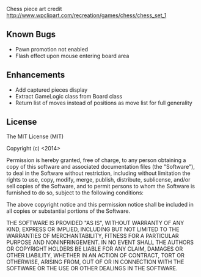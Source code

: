 
Chess piece art credit http://www.wpclipart.com/recreation/games/chess/chess_set_1

Known Bugs
----------

- Pawn promotion not enabled
- Flash effect upon mouse entering board area

Enhancements
------------

- Add captured pieces display
- Extract GameLogic class from Board class
- Return list of moves instead of positions as move list for full generality

License
-------

The MIT License (MIT)

Copyright (c) <2014> <Dominic Adams>

Permission is hereby granted, free of charge, to any person obtaining a copy
of this software and associated documentation files (the "Software"), to deal
in the Software without restriction, including without limitation the rights
to use, copy, modify, merge, publish, distribute, sublicense, and/or sell
copies of the Software, and to permit persons to whom the Software is
furnished to do so, subject to the following conditions:

The above copyright notice and this permission notice shall be included in
all copies or substantial portions of the Software.

THE SOFTWARE IS PROVIDED "AS IS", WITHOUT WARRANTY OF ANY KIND, EXPRESS OR
IMPLIED, INCLUDING BUT NOT LIMITED TO THE WARRANTIES OF MERCHANTABILITY,
FITNESS FOR A PARTICULAR PURPOSE AND NONINFRINGEMENT. IN NO EVENT SHALL THE
AUTHORS OR COPYRIGHT HOLDERS BE LIABLE FOR ANY CLAIM, DAMAGES OR OTHER
LIABILITY, WHETHER IN AN ACTION OF CONTRACT, TORT OR OTHERWISE, ARISING FROM,
OUT OF OR IN CONNECTION WITH THE SOFTWARE OR THE USE OR OTHER DEALINGS IN
THE SOFTWARE.